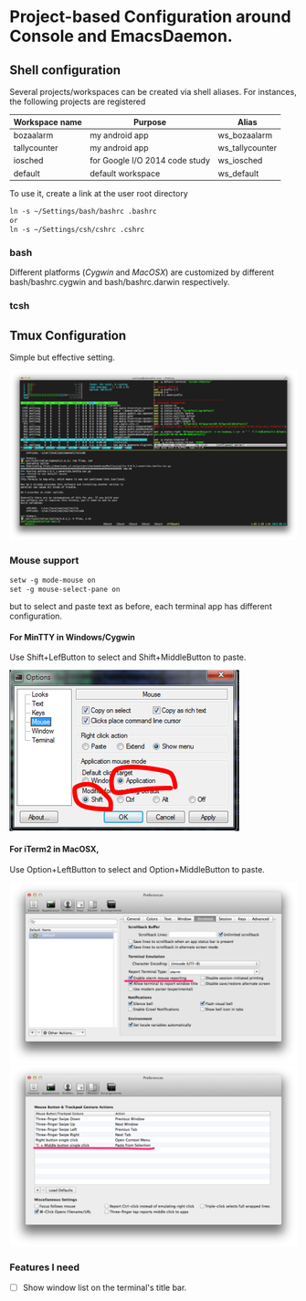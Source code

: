 # Project-based Configuration around Console and EmacsDaemon.

## Shell configuration

Several projects/workspaces can be created via shell aliases. For instances, the following projects are registered

| Workspace name | Purpose         | Alias |
|----------------|-----------------|-----|
| bozaalarm      | my android app  | ws_bozaalarm |
| tallycounter   | my android app  | ws_tallycounter |
| iosched        | for Google I/O 2014 code study | ws_iosched |
| default        | default workspace | ws_default |

To use it, create a link at the user root directory
```
ln -s ~/Settings/bash/bashrc .bashrc
or
ln -s ~/Settings/csh/cshrc .cshrc
```

### bash

Different platforms (*Cygwin* and *MacOSX*) are customized by different bash/bashrc.cygwin and bash/bashrc.darwin respectively.

### tcsh

## Tmux Configuration

Simple but effective setting.

![alt tag](https://raw.githubusercontent.com/yenliangl/Settings/master/image/tmux_screenshot1.png)

### Mouse support

```
setw -g mode-mouse on
set -g mouse-select-pane on
```
but to select and paste text as before, each terminal app has different configuration.

#### For MinTTY in Windows/Cygwin

Use Shift+LefButton to select and Shift+MiddleButton to paste.

![alt tag](https://raw.githubusercontent.com/yenliangl/Settings/master/image/mouse_pane_select_in_mintty.png)

#### For iTerm2 in MacOSX,

Use Option+LeftButton to select and Option+MiddleButton to paste.

![alt tag](https://raw.githubusercontent.com/yenliangl/Settings/master/image/iterm2_enable_mouse_reporting_setting.png)
![alt tag](https://raw.githubusercontent.com/yenliangl/Settings/master/image/iterm2_mouse_paste_setting.png)

### Features I need

- [ ] Show window list on the terminal's title bar.

